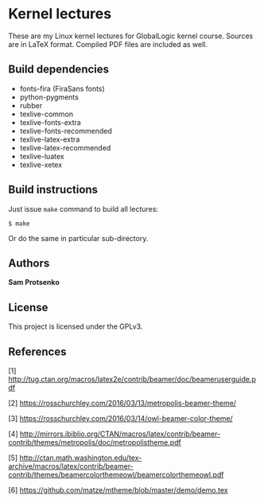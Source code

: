 # Kernel lectures

These are my Linux kernel lectures for GlobalLogic kernel course. Sources are
in LaTeX format. Compiled PDF files are included as well.

## Build dependencies

- fonts-fira (FiraSans fonts)
- python-pygments
- rubber
- texlive-common
- texlive-fonts-extra
- texlive-fonts-recommended
- texlive-latex-extra
- texlive-latex-recommended
- texlive-luatex
- texlive-xetex

## Build instructions

Just issue `make` command to build all lectures:

```
$ make
```

Or do the same in particular sub-directory.

## Authors

**Sam Protsenko**

## License

This project is licensed under the GPLv3.

## References

[1] http://tug.ctan.org/macros/latex2e/contrib/beamer/doc/beameruserguide.pdf

[2] https://rosschurchley.com/2016/03/13/metropolis-beamer-theme/

[3] https://rosschurchley.com/2016/03/14/owl-beamer-color-theme/

[4] http://mirrors.ibiblio.org/CTAN/macros/latex/contrib/beamer-contrib/themes/metropolis/doc/metropolistheme.pdf

[5] http://ctan.math.washington.edu/tex-archive/macros/latex/contrib/beamer-contrib/themes/beamercolorthemeowl/beamercolorthemeowl.pdf

[6] https://github.com/matze/mtheme/blob/master/demo/demo.tex
